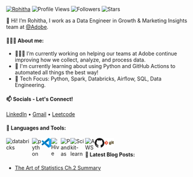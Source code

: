 [![Rohitha](https://img.shields.io/badge/Rohitha-<COLOR>.svg)](https://shields.io/)  ![Profile Views](https://komarev.com/ghpvc/?username=YRohitha&color=green) ![Followers](https://img.shields.io/github/followers/YRohitha)  ![Stars](https://img.shields.io/github/stars/YRohitha/YRohitha) 

:wave: Hi! I’m Rohitha, 
I work as a Data Engineer in Growth & Marketing Insights team at [@Adobe](https://github.com/adobe).


#### 👩🏻‍💻 About me:
- 🧚🏼‍♂️ I’m currently working on helping our teams at Adobe continue improving how we collect, analyze, and process data.
- 🌱 I'm currently learning about using Python and GitHub Actions to automated all things the best way! 
- 🎯 Tech Focus: Python, Spark, Databricks, Airflow, SQL, Data Engineering.

#### 📫 Socials - Let's Connect!
[LinkedIn](https://www.linkedin.com/in/rohithayarlagadda/) &bullet; [Gmail](yrohitha996@gmail.com) &bullet; [Leetcode](https://leetcode.com/RohithaYarlagadda/) 

#### 🧰 Languages and Tools:

<img align="left" alt="databricks" width="70px" src="https://cdn.icon-icons.com/icons2/2699/PNG/512/databricks_logo_icon_169299.png"/>
<img align="left" alt="python" width="26px" src="https://cdn3.iconfinder.com/data/icons/logos-and-brands-adobe/512/267_Python-512.png" />

<img align="left" alt="visual studio code" width="26px" src="https://raw.githubusercontent.com/github/explore/80688e429a7d4ef2fca1e82350fe8e3517d3494d/topics/visual-studio-code/visual-studio-code.png" />

<img align="left" alt="Hive" width="26px" src="https://upload.wikimedia.org/wikipedia/commons/thumb/b/bb/Apache_Hive_logo.svg/1138px-Apache_Hive_logo.svg.png" />

<img align="left" alt="Pandas" width="26px" src="https://cdn.jsdelivr.net/npm/simple-icons@3.4.0/icons/pandas.svg" />

[<img align="left" alt="Scikit-learn" width="40px" src="https://upload.wikimedia.org/wikipedia/commons/0/05/Scikit_learn_logo_small.svg" />](https://scikit-learn.org/stable/)

<img align="left" alt="AWS" width="26px" src="https://cdn.jsdelivr.net/npm/simple-icons@3.4.0/icons/amazonaws.svg" />

<img align="left" alt="GitHub" width="26px" src="https://raw.githubusercontent.com/github/explore/78df643247d429f6cc873026c0622819ad797942/topics/github/github.png" />

<img align="left" alt="Git" width="26px" src="https://raw.githubusercontent.com/github/explore/80688e429a7d4ef2fca1e82350fe8e3517d3494d/topics/git/git.png" />

<br />

#### 📕 Latest Blog Posts:

<!--- BLOG-POST-LIST:START --->
* [The Art of Statistics Ch.2 Summary](https://medium.com/@yrohitha996/the-art-of-statistics-ch-2-summary-adba3612d7a2) 

<!--- BLOG-POST-LIST:END --->

